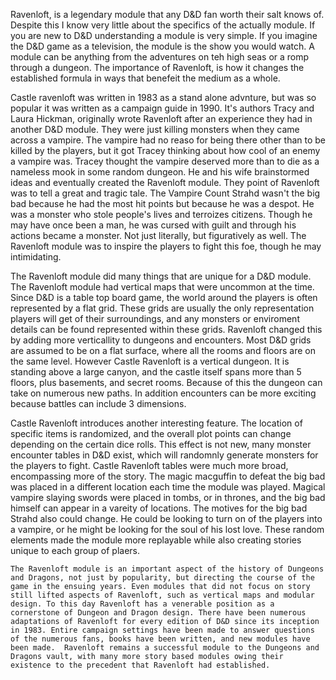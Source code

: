   Ravenloft, is a legendary module that any D&D fan worth their salt knows of. Despite this I know very little about the specifics of the actually module. If you are new to D&D understanding a module is very simple. If you imagine the D&D game as a television, the module is the show you would watch. A module can be anything from the adventures on teh high seas or a romp through a dungeon. The importance of Ravenloft, is how it changes the established formula in ways that benefeit the medium as a whole.

  Castle ravenloft was written in 1983 as a stand alone advnture, but was so popular it was written as a campaign guide in 1990. It's authors Tracy and Laura Hickman, originally wrote Ravenloft after an experience they had in another D&D module. They were just killing monsters when they came across a vampire. The vampire had no reaso for being there other than to be killed by the players, but it got Tracey thinking about how cool of an enemy a vampire was. Tracey thought the vampire deserved more than to die as a nameless mook in some random dungeon. He and his wife brainstormed ideas and eventually created the Ravenloft module. They point of Ravenloft was to tell a great and tragic tale. The Vampire Count Strahd wasn't the big bad because he had the most hit points but because he was a despot. He was a monster who stole people's lives and terroizes citizens. Though he may have once been a man, he was cursed with guilt and through his actions became a monster. Not just literally, but figuratively as well. The Ravenloft module was to inspire the players to fight this foe, though he may intimidating.

  The Ravenloft module did many things that are unique for a D&D module. The Ravenloft module had vertical maps that were uncommon at the time. Since D&D is a table top board game, the world around the players is often represented by a flat grid. These grids are usually the only representation players will get of their surroundings, and any monsters or enviroment details can be found represented within these grids. Ravenloft changed this by adding more verticallity to dungeons and encounters. Most D&D grids are assumed  to be on a flat surface, where all the rooms and floors are on the same level. However Castle Ravenloft is a vertical dungeon. It is standing above a large canyon, and the castle itself spans more than 5 floors, plus basements, and secret rooms. Because of this the dungeon can take on numerous new paths. In addition encounters can be more exciting because battles can include 3 dimensions.
  
  Castle Ravenloft introduces another interesting feature. The location of specific items is randomized, and the overall plot points can change depending on the certain dice rolls. This effect is not new, many monster encounter tables in D&D exist, which will randomnly generate monsters for the players to fight. Castle Ravenloft tables were much more broad, encompassing more of the story. The magic macguffin to defeat the big bad was placed in a different location each time the module was played.  Magical vampire slaying swords were placed in tombs, or in thrones, and the big bad himself can appear in a vareity of locations. The motives for the big bad Strahd also could change. He could be looking to turn on of the players into a vampire, or he might be looking for the soul of his lost love. These random elements made the module more replayable while also creating stories unique to each group of plaers.
  
  
	The Ravenloft module is an important aspect of the history of Dungeons and Dragons, not just by popularity, but directing the course of the game in the ensuing years. Even modules that did not focus on story still lifted aspects of Ravenloft, such as vertical maps and modular design. To this day Ravenloft has a venerable position as a cornerstone of Dungeon and Dragon design. There have been numerous adaptations of Ravenloft for every edition of D&D since its inception in 1983. Entire campaign settings have been made to answer questions of the numerous fans, books have been written, and new modules have been made.  Ravenloft remains a successful module to the Dungeons and Dragons vault, with many more story based modules owing their existence to the precedent that Ravenloft had established.
